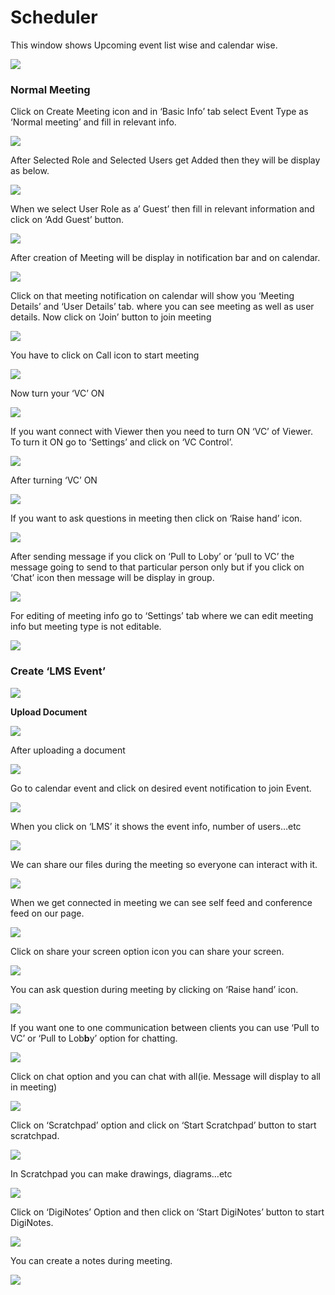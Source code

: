 # Scheduler

This window shows Upcoming event list wise and calendar wise.

![](../.gitbook/assets/image%20%28174%29.png)

###  **Normal Meeting**

Click on Create Meeting icon and in ‘Basic Info’ tab select Event Type as ‘Normal meeting’ and fill in relevant info.

![](../.gitbook/assets/image%20%28202%29.png)

After Selected Role and Selected Users get Added then they will be display as below.

![](../.gitbook/assets/image%20%28289%29.png)

When we select User Role as a’ Guest’ then fill in relevant information and click on ‘Add Guest’ button.

![](../.gitbook/assets/image%20%28170%29.png)

After creation of Meeting will be display in notification bar and on calendar.

![](../.gitbook/assets/image%20%28125%29.png)

Click on that meeting notification on calendar will show you ‘Meeting Details’ and ‘User Details’ tab. where you can see meeting as well as user details. Now click on ‘Join’ button to join meeting

![](../.gitbook/assets/image%20%28136%29.png)

You have to click on Call icon to start meeting

![](../.gitbook/assets/image%20%28161%29.png)

Now turn your ‘VC’ ON

![](../.gitbook/assets/image%20%28111%29.png)

If you want connect with Viewer then you need to turn ON ‘VC’ of Viewer. To turn it ON go to ‘Settings’ and click on ‘VC Control’.

![](../.gitbook/assets/image%20%28217%29.png)

After turning ‘VC’ ON

![](../.gitbook/assets/image%20%28114%29.png)

If you want to ask questions in meeting then click on ‘Raise hand’ icon.

![](../.gitbook/assets/image%20%28241%29.png)

After sending message if you click on ‘Pull to Loby’ or ‘pull to VC’ the message going to send to that particular person only but if you click on ‘Chat’ icon then message will be display in group.

![](../.gitbook/assets/image%20%28187%29.png)

For editing of meeting info go to ‘Settings’ tab where we can edit meeting info but meeting type is not editable.

![](../.gitbook/assets/image%20%2884%29.png)

###  **Create ‘LMS Event’**

![](../.gitbook/assets/image%20%28132%29.png)

 **Upload Document**

![](../.gitbook/assets/image%20%28227%29.png)

After uploading a document

![](../.gitbook/assets/image%20%28108%29.png)

Go to calendar event and click on desired event notification to join Event.

![](../.gitbook/assets/image%20%2875%29.png)

When you click on ‘LMS’ it shows the event info, number of users…etc

![](../.gitbook/assets/image%20%287%29.png)

We can share our files during the meeting so everyone can interact with it.

![](../.gitbook/assets/image%20%28293%29.png)

When we get connected in meeting we can see self feed and conference feed on our page.

![](../.gitbook/assets/image%20%28180%29.png)

Click on share your screen option icon you can share your screen.

![](../.gitbook/assets/image%20%28237%29.png)

You can ask question during meeting by clicking on ‘Raise hand’ icon.

![](../.gitbook/assets/image%20%28128%29.png)

If you want one to one communication between clients you can use ‘Pull to VC’ or ‘Pull to Lob**b**y’ option for chatting.

![](../.gitbook/assets/image%20%28287%29.png)

Click on chat option and you can chat with all\(ie. Message will display to all in meeting\)

![](../.gitbook/assets/image%20%28246%29.png)

Click on ‘Scratchpad’ option and click on ‘Start Scratchpad’ button to start scratchpad.

![](../.gitbook/assets/image%20%2878%29.png)

In Scratchpad you can make drawings, diagrams…etc

![](../.gitbook/assets/image%20%2866%29.png)

Click on ‘DigiNotes’ Option and then click on ‘Start DigiNotes’ button to start DigiNotes.

![](../.gitbook/assets/image%20%28100%29.png)

You can create a notes during meeting.

![](../.gitbook/assets/image%20%28264%29.png)




